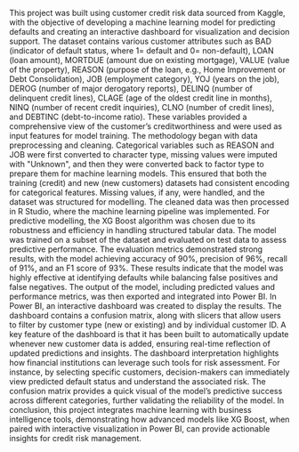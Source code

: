 This project was built using customer credit risk data sourced from Kaggle, with the objective of developing a machine learning model for predicting defaults and creating an interactive dashboard for visualization and decision support.
The dataset contains various customer attributes such as BAD (indicator of default status, where 1= default and 0= non-default), LOAN (loan amount), MORTDUE (amount due on existing mortgage), VALUE (value of the property), REASON (purpose of the loan, e.g., Home Improvement or Debt Consolidation), JOB (employment category), YOJ (years on the job), DEROG (number of major derogatory reports), DELINQ (number of delinquent credit lines), CLAGE (age of the oldest credit line in months), NINQ (number of recent credit inquiries), CLNO (number of credit lines), and DEBTINC (debt-to-income ratio). These variables provided a comprehensive view of the customer’s creditworthiness and were used as input features for model training.
The methodology began with data preprocessing and cleaning. Categorical variables such as REASON and JOB were first converted to character type, missing values were imputed with "Unknown", and then they were converted back to factor type to prepare them for machine learning models. This ensured that both the training (credit) and new (new customers) datasets had consistent encoding for categorical features. Missing values, if any, were handled, and the dataset was structured for modelling. The cleaned data was then processed in R Studio, where the machine learning pipeline was implemented.
For predictive modelling, the XG Boost algorithm was chosen due to its robustness and efficiency in handling structured tabular data. The model was trained on a subset of the dataset and evaluated on test data to assess predictive performance. The evaluation metrics demonstrated strong results, with the model achieving accuracy of 90%, precision of 96%, recall of 91%, and an F1 score of 93%. These results indicate that the model was highly effective at identifying defaults while balancing false positives and false negatives.
The output of the model, including predicted values and performance metrics, was then exported and integrated into Power BI. In Power BI, an interactive dashboard was created to display the results. The dashboard contains a confusion matrix, along with slicers that allow users to filter by customer type (new or existing) and by individual customer ID. A key feature of the dashboard is that it has been built to automatically update whenever new customer data is added, ensuring real-time reflection of updated predictions and insights.
The dashboard interpretation highlights how financial institutions can leverage such tools for risk assessment. For instance, by selecting specific customers, decision-makers can immediately view predicted default status and understand the associated risk. The confusion matrix provides a quick visual of the model’s predictive success across different categories, further validating the reliability of the model.
In conclusion, this project integrates machine learning with business intelligence tools, demonstrating how advanced models like XG Boost, when paired with interactive visualization in Power BI, can provide actionable insights for credit risk management.

